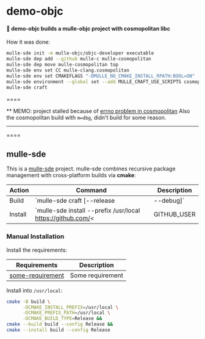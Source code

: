 # demo-objc

#### 🎦 demo-objc builds a mulle-objc project with cosmopolitan libc

How it was done:

``` bash
mulle-sde init -m mulle-objc/objc-developer executable
mulle-sde dep add --github mulle-c mulle-cosmopolitan
mulle-sde dep move mulle-cosmopolitan top
mulle-sde env set CC mulle-clang.cosmopolitan
mulle-sde env set CMAKEFLAGS "-DMULLE_NO_CMAKE_INSTALL_RPATH:BOOL=ON"
mulle-sde environment --global set --add MULLE_CRAFT_USE_SCRIPTS cosmopolitan-build
mulle-sde craft
```

====

** MEMO: project stalled because of [errno problem in cosmopolitan](https://github.com/jart/cosmopolitan/issues/675)
Also the cosmopolitan build with `m=dbg`, didn't build for some reason.
***

====


## mulle-sde

This is a [mulle-sde](//github.com/mulle-sde) project. mulle-sde combines
recursive package management with cross-platform builds via **cmake**:

| Action  | Command                               | Description                        |
|---------|---------------------------------------|------------------------------------|
| Build   | `mulle-sde craft [--release|--debug]` | Builds into local `kitchen` folder |
| Install | `mulle-sde install --prefix /usr/local https://github.com/<|GITHUB_USER|>/demo-objc.git` | Like `make install`         |


### Manual Installation


Install the requirements:

| Requirements                                      | Description             |
|---------------------------------------------------|-------------------------|
| [some-requirement](//github.com/some/requirement) | Some requirement        |

Install into `/usr/local`:


``` sh
cmake -B build \
      -DCMAKE_INSTALL_PREFIX=/usr/local \
      -DCMAKE_PREFIX_PATH=/usr/local \
      -DCMAKE_BUILD_TYPE=Release &&
cmake --build build --config Release &&
cmake --install build --config Release
```


<!--
extension : mulle-sde/sde
directory : demo/all
template  : .../README.md
Suppress this comment with `export MULLE_SDE_GENERATE_FILE_COMMENTS=NO`
-->
